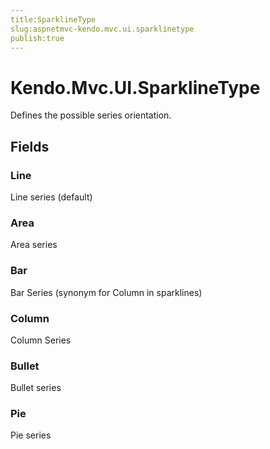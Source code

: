```yaml
---
title:SparklineType
slug:aspnetmvc-kendo.mvc.ui.sparklinetype
publish:true
---
```


# Kendo.Mvc.UI.SparklineType
Defines the possible series orientation.

## Fields
### Line
Line series (default)
### Area
Area series
### Bar
Bar Series (synonym for Column in sparklines)
### Column
Column Series
### Bullet
Bullet series
### Pie
Pie series




 
